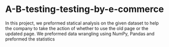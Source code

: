# A-B-testing-testing-by-e-commerce
In this project, we preformed statical analysis on the given dataset to help the company to take the action of  whether to use the old page or the updated page. We preformed data wrangling using NumPy, Pandas and  preformed the statistics

